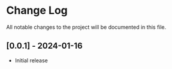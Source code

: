 # Change Log

All notable changes to the project will be documented in this file.

## [0.0.1] - 2024-01-16

- Initial release
